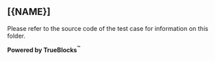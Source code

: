 ## [{NAME}]

Please refer to the source code of the test case for information on this folder.

**Powered by TrueBlocks<sup>&trade;</sup>**
